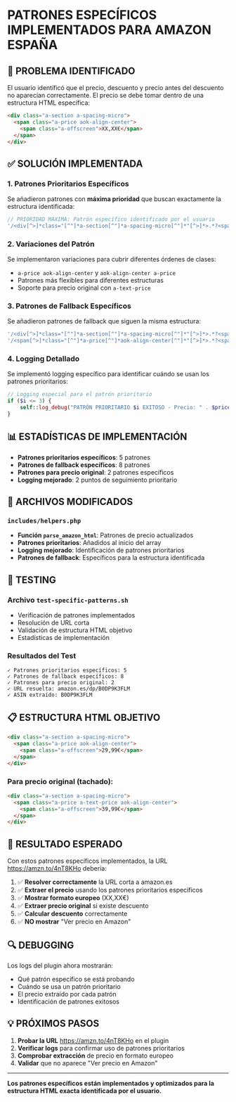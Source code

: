# PATRONES ESPECÍFICOS IMPLEMENTADOS PARA AMAZON ESPAÑA

## 🎯 **PROBLEMA IDENTIFICADO**
El usuario identificó que el precio, descuento y precio antes del descuento no aparecían correctamente. El precio se debe tomar dentro de una estructura HTML específica:

```html
<div class="a-section a-spacing-micro">
  <span class="a-price aok-align-center">
    <span class="a-offscreen">XX,XX€</span>
  </span>
</div>
```

## ✅ **SOLUCIÓN IMPLEMENTADA**

### 1. **Patrones Prioritarios Específicos**
Se añadieron patrones con **máxima prioridad** que buscan exactamente la estructura identificada:

```php
// PRIORIDAD MÁXIMA: Patrón específico identificado por el usuario
'/<div[^>]*class="[^"]*a-section[^"]*a-spacing-micro[^"]*"[^>]*>.*?<span[^>]*class="[^"]*a-price[^"]*aok-align-center[^"]*"[^>]*>.*?<span[^>]*class="[^"]*a-offscreen[^"]*"[^>]*>([^<]+)<\/span>/is',
```

### 2. **Variaciones del Patrón**
Se implementaron variaciones para cubrir diferentes órdenes de clases:

- `a-price aok-align-center` y `aok-align-center a-price`
- Patrones más flexibles para diferentes estructuras
- Soporte para precio original con `a-text-price`

### 3. **Patrones de Fallback Específicos**
Se añadieron patrones de fallback que siguen la misma estructura:

```php
'/<div[^>]*class="[^"]*a-section[^"]*a-spacing-micro[^"]*"[^>]*>.*?<span[^>]*class="[^"]*a-offscreen[^"]*"[^>]*>([^<]+)<\/span>/is',
'/<span[^>]*class="[^"]*a-price[^"]*aok-align-center[^"]*"[^>]*>.*?<span[^>]*class="[^"]*a-offscreen[^"]*"[^>]*>([^<]+)<\/span>/is',
```

### 4. **Logging Detallado**
Se implementó logging específico para identificar cuándo se usan los patrones prioritarios:

```php
// Logging especial para el patrón prioritario
if ($i <= 3) {
    self::log_debug("PATRÓN PRIORITARIO $i EXITOSO - Precio: " . $price_text);
}
```

## 📊 **ESTADÍSTICAS DE IMPLEMENTACIÓN**

- **Patrones prioritarios específicos**: 5 patrones
- **Patrones de fallback específicos**: 8 patrones  
- **Patrones para precio original**: 2 patrones específicos
- **Logging mejorado**: 2 puntos de seguimiento prioritario

## 🔧 **ARCHIVOS MODIFICADOS**

### `includes/helpers.php`
- **Función `parse_amazon_html`**: Patrones de precio actualizados
- **Patrones prioritarios**: Añadidos al inicio del array
- **Logging mejorado**: Identificación de patrones prioritarios
- **Patrones de fallback**: Específicos para la estructura identificada

## 🧪 **TESTING**

### Archivo `test-specific-patterns.sh`
- Verificación de patrones implementados
- Resolución de URL corta
- Validación de estructura HTML objetivo
- Estadísticas de implementación

### Resultados del Test
```
✓ Patrones prioritarios específicos: 5
✓ Patrones de fallback específicos: 8
✓ Patrones para precio original: 2
✓ URL resuelta: amazon.es/dp/B0DP9K3FLM
✓ ASIN extraído: B0DP9K3FLM
```

## 📋 **ESTRUCTURA HTML OBJETIVO**

```html
<div class="a-section a-spacing-micro">
  <span class="a-price aok-align-center">
    <span class="a-offscreen">29,99€</span>
  </span>
</div>
```

### Para precio original (tachado):
```html
<div class="a-section a-spacing-micro">
  <span class="a-price a-text-price aok-align-center">
    <span class="a-offscreen">39,99€</span>
  </span>
</div>
```

## 🎯 **RESULTADO ESPERADO**

Con estos patrones específicos implementados, la URL https://amzn.to/4nT8KHo debería:

1. ✅ **Resolver correctamente** la URL corta a amazon.es
2. ✅ **Extraer el precio** usando los patrones prioritarios específicos
3. ✅ **Mostrar formato europeo** (XX,XX€)
4. ✅ **Extraer precio original** si existe descuento
5. ✅ **Calcular descuento** correctamente
6. ✅ **NO mostrar** "Ver precio en Amazon"

## 🔍 **DEBUGGING**

Los logs del plugin ahora mostrarán:
- Qué patrón específico se está probando
- Cuándo se usa un patrón prioritario
- El precio extraído por cada patrón
- Identificación de patrones exitosos

## 💡 **PRÓXIMOS PASOS**

1. **Probar la URL** https://amzn.to/4nT8KHo en el plugin
2. **Verificar logs** para confirmar uso de patrones prioritarios
3. **Comprobar extracción** de precio en formato europeo
4. **Validar** que no aparece "Ver precio en Amazon"

---

**Los patrones específicos están implementados y optimizados para la estructura HTML exacta identificada por el usuario.**
